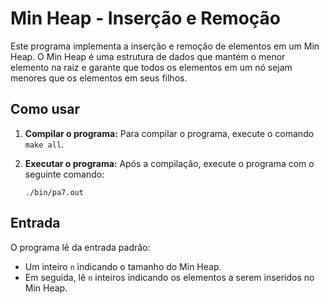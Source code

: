 # Min Heap - Inserção e Remoção

Este programa implementa a inserção e remoção de elementos em um Min Heap. O Min Heap é uma estrutura de dados que mantém o menor elemento na raiz e garante que todos os elementos em um nó sejam menores que os elementos em seus filhos.

## Como usar

1. **Compilar o programa:**
   Para compilar o programa, execute o comando `make all`.

2. **Executar o programa:**
   Após a compilação, execute o programa com o seguinte comando:

       ./bin/pa7.out

## Entrada

O programa lê da entrada padrão:
- Um inteiro `n` indicando o tamanho do Min Heap.
- Em seguida, lê `n` inteiros indicando os elementos a serem inseridos no Min Heap.
